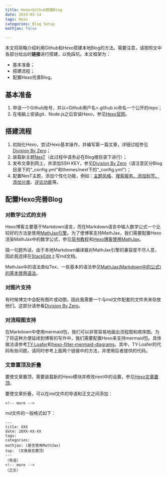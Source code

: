 ```yaml
---
title: Hexo+Github搭建Blog
date: 2019-03-14
tags: Hexo
categories: Blog Setup
mathjax: false

---
```

本文将简略介绍利用Github和Hexo搭建本地Blog的方法。需要注意，请按照文中各部分给出的**链接**进行搭建，以免踩坑。本文框架为：

- 基本准备；
- 搭建流程；
- 配置Hexo完善Blog。
<!-- more -->

## 基本准备
1. 申请一个Github账号，并以<Github用户名>.github.io命名一个公开的repo；
2. 在电脑上安装git、Node.js之后安装Hexo，参见[Hexo官网](https://hexo.io/zh-cn/docs/index.html#安装-Node-js)。

## 搭建流程
1. 初始化Hexo，尝试Hexo基本操作，并编写第一篇文章，详细过程参见[Division By Zero](https://zeromath.github.io/2017/03/11/hexo-github/)；
2. 装载新主题[NexT](http://theme-next.iissnan.com/getting-started.html)（此过程中请务必在Blog根目录下进行）；
3. 发布文章到网上，并添加SSH KEY，参见[Division By Zero](https://zeromath.github.io/2017/03/21/hexo-github2/)（请注意区分Blog目录下的“_config.yml”和themes/next下的“_config.yml”）；
4. 配置NexT主题，添加个性化功能，例如：[主题风格](http://theme-next.iissnan.com/getting-started.html)、[搜索服务、添加标签、添加分类](https://zeromath.github.io/2017/03/21/hexo-github3/)、[评论功能](https://www.jianshu.com/p/57afa4844aaa)等。

## 配置Hexo完善Blog
### 对数学公式的支持
Hexo博客主要基于Markdown语言，而在Markdown语言中输入数学公式一个比较好的方法是使用[MathJax引擎](https://blog.csdn.net/xiahouzuoxin/article/details/26478179)。为了使博客支持MathJax，我们需要配置Hexo渲染MathJax中的数学公式，参见[简书教程](https://www.jianshu.com/p/7ab21c7f0674)和[Hexo博客使用MathJax](http://wangwlj.com/2017/09/21/markdown_mathjax/)。

插一句题外话，由于本地Markdown编译器对MathJax引擎的兼容度不尽人意，因此我选择在[StackEdit](https://stackedit.io/app#)上写md文档。

MathJax中的语法类似Tex，一些基本的语法参见[MathJax(Markdown中的公式)的基本使用语法](http://wangwlj.com/2017/10/08/mathjax_basic/)。

### 对图片支持
有时候博文中会配有图片或动图，因此我需要一个与md文件配套的文件夹来存放他们。这部分请参看[Division By Zero](https://zeromath.github.io/2017/03/22/hexo-github4/)。

### 对流程图支持
在Markdown中使用mermaid包，我们可以非常容易地画出流程图和顺序图。为了将这种方便延续到博客的写作中，我们需要配置Hexo来支持mermaid包。具体做法请参考[TY·Loafer](https://tyloafer.github.io/2018/04/21/hexo-mermaid/)和[hexo-filter-mermaid-diagrams](https://github.com/webappdevelp/hexo-filter-mermaid-diagrams)。其中，TY·Loafer的代码有些问题，请同时参考上面两个链接中的方法，并使用后者提供的代码。

### 文章置顶及折叠
要使文章置顶，需要装载新的Hexo模块并修改next中的设置，参见[Hexo文章置顶](https://blog.csdn.net/qwerty200696/article/details/79010629)。

要使文章折叠，可以在md文件的导语和正文之间添加：
```
<!-- more -->
```
md文件的一般格式如下：
```
---
title: XXX
date: 20XX-XX-XX
tags: 
categories: 
mathjax: (是否使用MathJax)
top: （文章是否置顶）
---
（导语）
<!-- more -->
（正文）
```




<!--stackedit_data:
eyJoaXN0b3J5IjpbMTEzMzQxODkyNiwtMjA0MjQ2MTA1MSwxOT
U4NDg5NDEsNjY2NzI2OTA3XX0=
-->